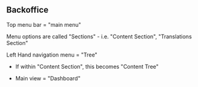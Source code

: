 

## Backoffice

Top menu bar = "main menu"

Menu options are called "Sections" - i.e. "Content Section", "Translations Section"

Left Hand navigation menu = "Tree"

- If within "Content Section", this becomes "Content Tree"

- Main view = "Dashboard"